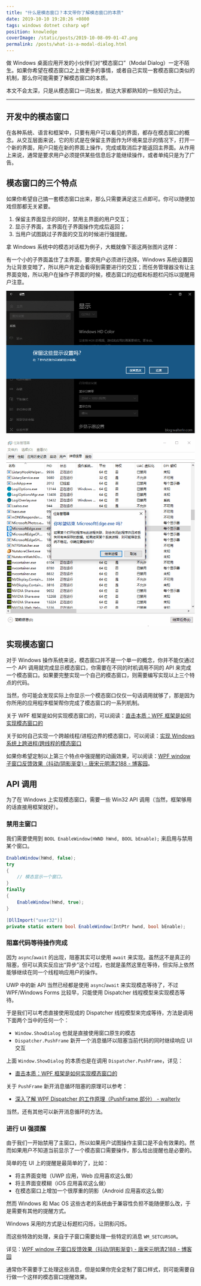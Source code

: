 ```yaml
---
title: "什么是模态窗口？本文带你了解模态窗口的本质"
date: 2019-10-10 19:28:26 +0800
tags: windows dotnet csharp wpf
position: knowledge
coverImage: /static/posts/2019-10-08-09-01-47.png
permalink: /posts/what-is-a-modal-dialog.html
---
```


做 Windows 桌面应用开发的小伙伴们对“模态窗口”（Modal Dialog）一定不陌生。如果你希望在模态窗口之上做更多的事情，或者自己实现一套模态窗口类似的机制，那么你可能需要了解模态窗口的本质。

本文不会太深，只是从模态窗口一词出发，抵达大家都熟知的一些知识为止。

---

<div id="toc"></div>

## 开发中的模态窗口

在各种系统、语言和框架中，只要有用户可以看见的界面，都存在模态窗口的概念。从交互层面来说，它的形式是在保留主界面作为环境来显示的情况下，打开一个新的界面，用户只能在新的界面上操作，完成或取消后才能返回主界面。从作用上来说，通常是要求用户必须提供某些信息后才能继续操作，或者单纯只是为了广告。

## 模态窗口的三个特点

如果你希望自己搞一套模态窗口出来，那么只需要满足这三点即可。你可以随便加戏但那都无关紧要。

1. 保留主界面显示的同时，禁用主界面的用户交互；
2. 显示子界面，主界面在子界面操作完成后返回；
3. 当用户试图跳过子界面的交互的时候进行强提醒。

拿 Windows 系统中的模态对话框为例子，大概就像下面这两张图片这样：

有一个小的子界面盖住了主界面，要求用户必须进行选择。Windows 系统设置因为让背景变暗了，所以用户肯定会看得到需要进行的交互；而任务管理器没有让主界面变暗，所以用户在操作子界面的时候，模态窗口的边框和标题栏闪烁以提醒用户注意。

![Windows 系统设置](/static/posts/2019-10-08-09-01-47.png)

![任务管理器](/static/posts/2019-10-08-modal-dialog-twinkle.gif)

## 实现模态窗口

对于 Windows 操作系统来说，模态窗口并不是一个单一的概念，你并不能仅通过一个 API 调用就完成显示模态窗口，你需要在不同的时机调用不同的 API 来完成一个模态窗口。如果要完整实现一个自己的模态窗口，则需要编写实现以上三个特点的代码。

当然，你可能会发现实际上你显示一个模态窗口仅仅一句话调用就够了，那是因为你所用的应用程序框架帮你完成了模态窗口的一系列机制。

关于 WPF 框架是如何实现模态窗口的，可以阅读：[直击本质：WPF 框架是如何实现模态窗口的](/post/how-does-wpf-implement-modal-dialog)

关于如何自己实现一个跨越线程/进程边界的模态窗口，可以阅读：[实现 Windows 系统上跨进程/跨线程的模态窗口](/post/implement-own-modal-dialogs-across-processes-or-threads)

如果你希望定制以上第三个特点中强提醒的动画效果，可以阅读：[WPF window 子窗口反馈效果（抖动/阴影渐变) - 唐宋元明清2188 - 博客园](https://www.cnblogs.com/kybs0/p/7357759.html)。

## API 调用

为了在 Windows 上实现模态窗口，需要一些 Win32 API 调用（当然，框架够用的话直接用框架就好）。

### 禁用主窗口

我们需要使用到 `BOOL EnableWindow(HWND hWnd, BOOL bEnable);` 来启用与禁用某个窗口。

```csharp
EnableWindow(hWnd, false);
try
{
    // 模态显示一个窗口。
}
finally
{
    EnableWindow(hWnd, true);
}
```

```csharp
[DllImport("user32")]
private static extern bool EnableWindow(IntPtr hwnd, bool bEnable);
```

### 阻塞代码等待操作完成

因为 `async`/`await` 的出现，阻塞其实可以使用 `await` 来实现。虽然这不是真正的阻塞，但可以真实反应出“异步”这个过程，也就是虽然这里在等待，但实际上依然能够继续在同一个线程响应用户的操作。

UWP 中的新 API 当然已经都是使用 `async`/`await` 来实现模态等待了，不过 WPF/Windows Forms 比较早，只能使用 Dispatcher 线程模型来实现模态等待。

于是我们可以考虑直接使用现成的 Dispatcher 线程模型来完成等待，方法是调用下面两个当中的任何一个：

- `Window.ShowDialog` 也就是直接使用窗口原生的模态
- `Dispatcher.PushFrame` 新开一个消息循环以阻塞当前代码的同时继续响应 UI 交互

上面 `Window.ShowDialog` 的本质也是在调用 `Dispatcher.PushFrame`，详见：

- [直击本质：WPF 框架是如何实现模态窗口的](/post/how-does-wpf-implement-modal-dialog)

关于 `PushFrame` 新开消息循环阻塞的原理可以参考：

- [深入了解 WPF Dispatcher 的工作原理（PushFrame 部分） - walterlv](/post/dotnet/2017/09/26/dispatcher-push-frame.html)

当然，还有其他可以新开消息循环的方法。

### 进行 UI 强提醒

由于我们一开始禁用了主窗口，所以如果用户试图操作主窗口是不会有效果的。然而如果用户不知道当前显示了一个模态窗口需要操作，那么给出提醒也是必要的。

简单的在 UI 上的提醒是最简单的了，比如：

- 将主界面变暗（UWP 应用，Web 应用喜欢这么做）
- 将主界面变模糊（iOS 应用喜欢这么做）
- 在模态窗口上增加一个很厚重的阴影（Android 应用喜欢这么做）

然而 Windows 和 Mac OS 这些古老的系统由于兼容性负担不能随便那么改，于是需要有其他的提醒方式。

Windows 采用的方式是让标题栏闪烁，让阴影闪烁。

而这些特效的处理，来自于子窗口需要处理一些特定的消息 `WM_SETCURSOR`。

详见：[WPF window 子窗口反馈效果（抖动/阴影渐变) - 唐宋元明清2188 - 博客园](https://www.cnblogs.com/kybs0/p/7357759.html)

通常你不需要手工处理这些消息，但是如果你完全定制了窗口样式，则可能需要自行做一个这样的模态窗口提醒效果。


